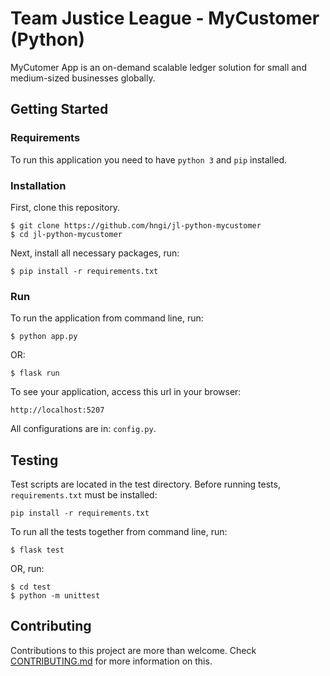 # Team Justice League - MyCustomer (Python)

MyCutomer App is an on-demand scalable ledger solution for small and medium-sized businesses globally.


## Getting Started

### Requirements

To run this application you need to have `python 3` and `pip` installed.

### Installation

First, clone this repository.

    $ git clone https://github.com/hngi/jl-python-mycustomer
    $ cd jl-python-mycustomer

Next, install all necessary packages, run:

    $ pip install -r requirements.txt

### Run

To run the application from command line, run:

    $ python app.py

OR:
    
    $ flask run

To see your application, access this url in your browser:

    http://localhost:5207

All configurations are in: `config.py`.


## Testing

Test scripts are located in the test directory. Before running tests, `requirements.txt` must be installed:
    
    pip install -r requirements.txt

To run all the tests together from command line, run:

    $ flask test

OR, run:

    $ cd test
    $ python -m unittest


## Contributing

Contributions to this project are more than welcome. Check [CONTRIBUTING.md](https://github.com/hngi/jl-python-mycustomer/blob/develop/CONTRIBUTING.md) for more information on this.
